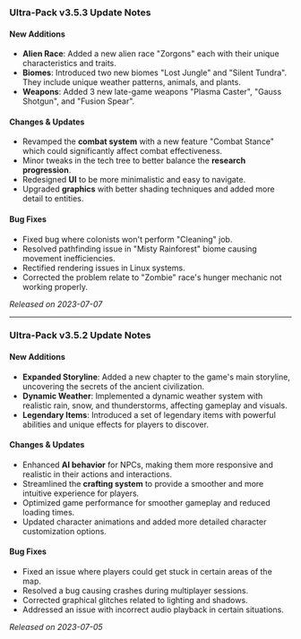 ### Ultra-Pack v3.5.3 Update Notes

#### New Additions

- **Alien Race**: Added a new alien race "Zorgons" each with their unique characteristics and traits.
- **Biomes**: Introduced two new biomes "Lost Jungle" and "Silent Tundra". They include unique weather patterns, animals, and plants.
- **Weapons**: Added 3 new late-game weapons "Plasma Caster", "Gauss Shotgun", and "Fusion Spear".

#### Changes & Updates

- Revamped the **combat system** with a new feature "Combat Stance" which could significantly affect combat effectiveness.
- Minor tweaks in the tech tree to better balance the **research progression**.
- Redesigned **UI** to be more minimalistic and easy to navigate.
- Upgraded **graphics** with better shading techniques and added more detail to entities.

#### Bug Fixes

- Fixed bug where colonists won't perform "Cleaning" job.
- Resolved pathfinding issue in "Misty Rainforest" biome causing movement inefficiencies.
- Rectified rendering issues in Linux systems.
- Corrected the problem relate to "Zombie" race's hunger mechanic not working properly.

*Released on 2023-07-07*

---

### Ultra-Pack v3.5.2 Update Notes

#### New Additions

- **Expanded Storyline**: Added a new chapter to the game's main storyline, uncovering the secrets of the ancient civilization.
- **Dynamic Weather**: Implemented a dynamic weather system with realistic rain, snow, and thunderstorms, affecting gameplay and visuals.
- **Legendary Items**: Introduced a set of legendary items with powerful abilities and unique effects for players to discover.

#### Changes & Updates

- Enhanced **AI behavior** for NPCs, making them more responsive and realistic in their actions and interactions.
- Streamlined the **crafting system** to provide a smoother and more intuitive experience for players.
- Optimized game performance for smoother gameplay and reduced loading times.
- Updated character animations and added more detailed character customization options.

#### Bug Fixes

- Fixed an issue where players could get stuck in certain areas of the map.
- Resolved a bug causing crashes during multiplayer sessions.
- Corrected graphical glitches related to lighting and shadows.
- Addressed an issue with incorrect audio playback in certain situations.

*Released on 2023-07-05*